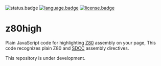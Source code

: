 ![status.badge] [![language.badge]][language.url] [![license.badge]][license.url]

# z80high

Plain JavaScript code for highlighting [Z80](http://www.zilog.com/docs/z80/um0080.pdf) assembly on your page, This code recognizes plain Z80 and [SDCC](http://sdcc.sourceforge.net/) assembly directives.

This repository is under development. 

[language.url]:   https://en.wikipedia.org/wiki/JavaScript
[language.badge]: https://img.shields.io/badge/language-JavaScript-blue.svg

[license.url]:    https://github.com/tstih/nice/blob/master/LICENSE
[license.badge]:  https://img.shields.io/badge/license-MIT-blue.svg

[status.badge]:  https://img.shields.io/badge/status-under%20development-red.svg